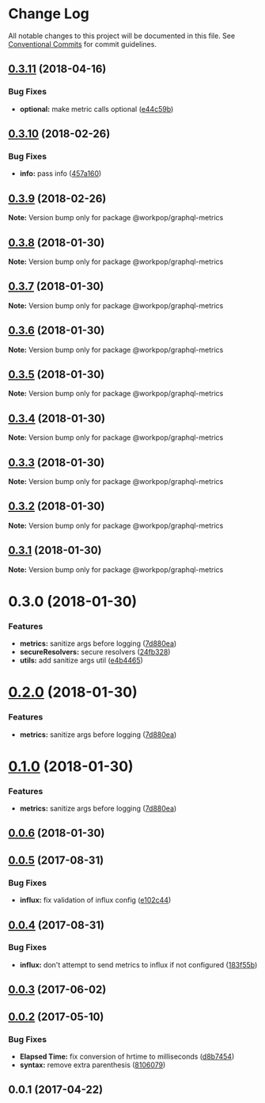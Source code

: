 # Change Log

All notable changes to this project will be documented in this file.
See [Conventional Commits](https://conventionalcommits.org) for commit guidelines.

<a name="0.3.11"></a>
## [0.3.11](https://github.com/Workpop/graphql-utils/compare/@workpop/graphql-metrics@0.3.10...@workpop/graphql-metrics@0.3.11) (2018-04-16)


### Bug Fixes

* **optional:** make metric calls optional ([e44c59b](https://github.com/Workpop/graphql-utils/commit/e44c59b))




<a name="0.3.10"></a>
## [0.3.10](https://github.com/Workpop/graphql-utils/compare/@workpop/graphql-metrics@0.3.9...@workpop/graphql-metrics@0.3.10) (2018-02-26)


### Bug Fixes

* **info:** pass info ([457a160](https://github.com/Workpop/graphql-utils/commit/457a160))




<a name="0.3.9"></a>
## [0.3.9](https://github.com/Workpop/graphql-utils/compare/@workpop/graphql-metrics@0.3.8...@workpop/graphql-metrics@0.3.9) (2018-02-26)




**Note:** Version bump only for package @workpop/graphql-metrics

<a name="0.3.8"></a>
## [0.3.8](https://github.com/Workpop/graphql-utils/compare/@workpop/graphql-metrics@0.3.7...@workpop/graphql-metrics@0.3.8) (2018-01-30)




**Note:** Version bump only for package @workpop/graphql-metrics

<a name="0.3.7"></a>
## [0.3.7](https://github.com/Workpop/graphql-utils/compare/@workpop/graphql-metrics@0.3.6...@workpop/graphql-metrics@0.3.7) (2018-01-30)




**Note:** Version bump only for package @workpop/graphql-metrics

<a name="0.3.6"></a>
## [0.3.6](https://github.com/Workpop/graphql-utils/compare/@workpop/graphql-metrics@0.3.5...@workpop/graphql-metrics@0.3.6) (2018-01-30)




**Note:** Version bump only for package @workpop/graphql-metrics

<a name="0.3.5"></a>
## [0.3.5](https://github.com/Workpop/graphql-utils/compare/@workpop/graphql-metrics@0.3.4...@workpop/graphql-metrics@0.3.5) (2018-01-30)




**Note:** Version bump only for package @workpop/graphql-metrics

<a name="0.3.4"></a>
## [0.3.4](https://github.com/Workpop/graphql-utils/compare/@workpop/graphql-metrics@0.3.3...@workpop/graphql-metrics@0.3.4) (2018-01-30)




**Note:** Version bump only for package @workpop/graphql-metrics

<a name="0.3.3"></a>
## [0.3.3](https://github.com/Workpop/graphql-utils/compare/@workpop/graphql-metrics@0.3.2...@workpop/graphql-metrics@0.3.3) (2018-01-30)




**Note:** Version bump only for package @workpop/graphql-metrics

<a name="0.3.2"></a>
## [0.3.2](https://github.com/Workpop/graphql-utils/compare/@workpop/graphql-metrics@0.3.1...@workpop/graphql-metrics@0.3.2) (2018-01-30)




**Note:** Version bump only for package @workpop/graphql-metrics

<a name="0.3.1"></a>
## [0.3.1](https://github.com/Workpop/graphql-utils/compare/@workpop/graphql-metrics@0.3.0...@workpop/graphql-metrics@0.3.1) (2018-01-30)




**Note:** Version bump only for package @workpop/graphql-metrics

<a name="0.3.0"></a>
# 0.3.0 (2018-01-30)


### Features

* **metrics:** sanitize args before logging ([7d880ea](https://github.com/Workpop/graphql-utils/commit/7d880ea))
* **secureResolvers:** secure resolvers ([24fb328](https://github.com/Workpop/graphql-utils/commit/24fb328))
* **utils:** add sanitize args util ([e4b4465](https://github.com/Workpop/graphql-utils/commit/e4b4465))




<a name="0.2.0"></a>
# [0.2.0](https://github.com/Workpop/graphql-utils/compare/v0.0.6...v0.2.0) (2018-01-30)


### Features

* **metrics:** sanitize args before logging ([7d880ea](https://github.com/Workpop/graphql-utils/commit/7d880ea))



<a name="0.1.0"></a>
# [0.1.0](https://github.com/Workpop/graphql-utils/compare/v0.0.6...v0.1.0) (2018-01-30)


### Features

* **metrics:** sanitize args before logging ([7d880ea](https://github.com/Workpop/graphql-utils/commit/7d880ea))



<a name="0.0.6"></a>
## [0.0.6](https://github.com/Workpop/graphql-utils/compare/v0.2.0...v0.0.6) (2018-01-30)



<a name="0.0.5"></a>
## [0.0.5](https://github.com/Workpop/graphql-metrics/compare/v0.0.4...v0.0.5) (2017-08-31)


### Bug Fixes

* **influx:** fix validation of influx config ([e102c44](https://github.com/Workpop/graphql-metrics/commit/e102c44))



<a name="0.0.4"></a>
## [0.0.4](https://github.com/Workpop/graphql-metrics/compare/v0.0.3...v0.0.4) (2017-08-31)


### Bug Fixes

* **influx:** don't attempt to send metrics to influx if not configured ([183f55b](https://github.com/Workpop/graphql-metrics/commit/183f55b))



<a name="0.0.3"></a>
## [0.0.3](https://github.com/Workpop/graphql-metrics/compare/v0.0.2...v0.0.3) (2017-06-02)



<a name="0.0.2"></a>
## [0.0.2](https://github.com/Workpop/graphql-metrics/compare/v0.0.1...v0.0.2) (2017-05-10)


### Bug Fixes

* **Elapsed Time:** fix conversion of hrtime to milliseconds ([d8b7454](https://github.com/Workpop/graphql-metrics/commit/d8b7454))
* **syntax:** remove extra parenthesis ([8106079](https://github.com/Workpop/graphql-metrics/commit/8106079))



<a name="0.0.1"></a>
## 0.0.1 (2017-04-22)
